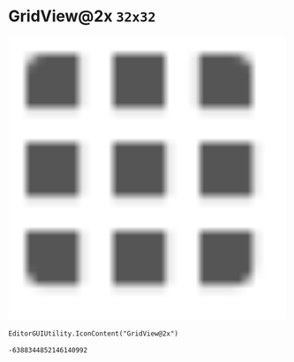 # GridView@2x `32x32`
<img src="/img/GridView@2x.png" width=512 height=512>

``` CSharp
EditorGUIUtility.IconContent("GridView@2x")
```
```
-6388344852146140992
```
